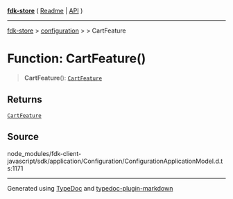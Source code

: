 [**fdk-store**](../../../README.md) ( [Readme](../../../README.md) \| [API](../../../API.md) )

---

[fdk-store](../../../API.md) > [configuration](../../README.md) > [<internal>](../README.md) > CartFeature

# Function: CartFeature()

> **CartFeature**(): [`CartFeature`](../type-aliases/type-alias.CartFeature.md)

## Returns

[`CartFeature`](../type-aliases/type-alias.CartFeature.md)

## Source

node_modules/fdk-client-javascript/sdk/application/Configuration/ConfigurationApplicationModel.d.ts:1171

---

Generated using [TypeDoc](https://typedoc.org/) and [typedoc-plugin-markdown](https://www.npmjs.com/package/typedoc-plugin-markdown)
